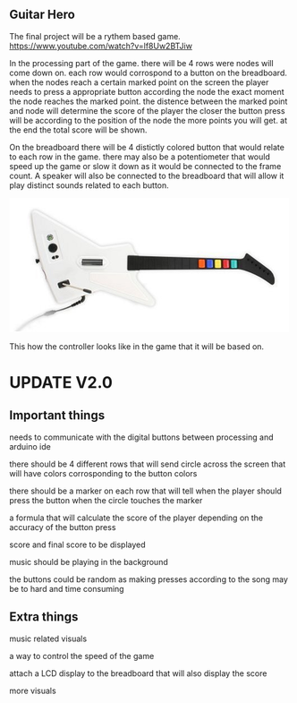 ## Guitar Hero

The final project will be a rythem based game. https://www.youtube.com/watch?v=lf8Uw2BTJiw

In the processing part of the game. there will be 4 rows were nodes will come down on. each row would corrospond to a button on the breadboard. when the nodes reach a certain marked point on the screen the player needs to press a appropriate button according the node the exact moment the node reaches the marked point. the distence between the marked point and node will determine the score of the player the closer the button press will be according to the position of the node the more points you will get. at the end the total score will be shown.

On the breadboard there will be 4 distictly colored button that would relate to each row in the game. there may also be a potentiometer that would speed up the game or slow it down as it would be connected to the frame count. A speaker will also be connected to the breadboard that will allow it play distinct sounds related to each button.


![](pic1.jpg)

This how the controller looks like in the game that it will be based on.

# UPDATE V2.0

## Important things 

needs to communicate with the digital buttons between processing and arduino ide

there should be 4 different rows that will send circle across the screen that will have colors corrosponding to the button colors

there should be a marker on each row that will tell when the player should press the button when the circle touches the marker 

a formula that will calculate the score of the player depending on the accuracy of the button press

score and final score to be displayed

music should be playing in the background 

the buttons could be random as making presses according to the song may be to hard and time consuming 

## Extra things

music related visuals 

a way to control the speed of the game 

attach a LCD display to the breadboard that will also display the score 

more visuals 
